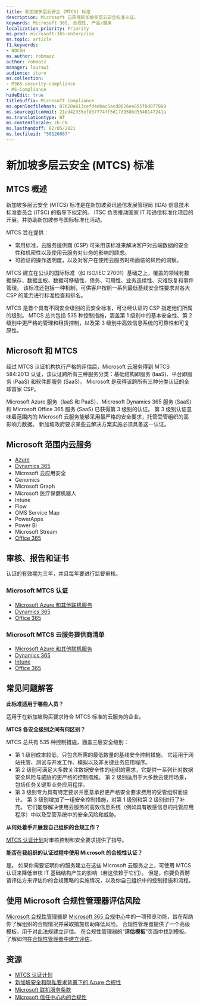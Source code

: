 ```yaml
---
title: 新加坡多层云安全 (MTCS) 标准
description: Microsoft 已获得新加坡多层云安全标准认证。
keywords: Microsoft 365, 合规性, 产品/服务
localization_priority: Priority
ms.prod: microsoft-365-enterprise
ms.topic: article
f1.keywords:
- NOCSH
ms.author: robmazz
author: robmazz
manager: laurawi
audience: itpro
ms.collection:
- M365-security-compliance
- MS-Compliance
hideEdit: true
titleSuffix: Microsoft Compliance
ms.openlocfilehash: 07620a613cefd4ebac5acd0626ee855f8d077089
ms.sourcegitcommit: 21ed42335efd37774ff5d17d9586d5546147241a
ms.translationtype: HT
ms.contentlocale: zh-CN
ms.lasthandoff: 02/05/2021
ms.locfileid: "50120087"
---
```

# <a name="multi-tier-cloud-security-mtcs-standard-for-singapore"></a>新加坡多层云安全 (MTCS) 标准

## <a name="mtcs-overview"></a>MTCS 概述

新加坡多层云安全 (MTCS) 标准是在新加坡资讯通信发展管理局 (IDA) 信息技术标准委员会 (ITSC) 的指导下拟定的。 ITSC 负责推动国家 IT 和通信标准化项目的开展，并协助新加坡参与国际标准化活动。

MTCS 旨在提供：

- 常用标准，云服务提供商 (CSP) 可采用该标准来解决客户对云端数据的安全性和机密性以及使用云服务对业务的影响的顾虑。
- 可验证的操作透明度，以及对客户在使用云服务时所面临的风险的洞察。

MTCS 建立在公认的国际标准（如 ISO/IEC 27001）基础之上，覆盖的领域有数据保存、数据主权、数据可移植性、债务、可用性、业务连续性、灾难恢复和事件管理。 该标准还包括一种机制，可供客户按照一系列最低基线安全性要求对各大 CSP 的能力进行标准检查和排名。

MTCS 是首个具有不同安全级别的云安全标准，可让经认证的 CSP 指定他们所属的级别。 MTCS 总共包括 535 种控制措施，涵盖第 1 级别中的基本安全性、第 2 级别中更严格的管理和租赁控制，以及第 3 级别中高效信息系统的可靠性和可复原性。

## <a name="microsoft-and-mtcs"></a>Microsoft 和 MTCS

经过 MTCS 认证机构执行严格的评估后，Microsoft 云服务得到 MTCS 584:2013 认证，该认证跨所有三种服务分类：基础结构即服务 (IaaS)、平台即服务 (PaaS) 和软件即服务 (SaaS)。 Microsoft 是获得该跨所有三种分类认证的全球首家 CSP。

Microsoft Azure 服务（IaaS 和 PaaS）、Microsoft Dynamics 365 服务 (SaaS) 和 Microsoft Office 365 服务 (SaaS) 已获得第 3 级别的认证。 第 3 级别认证意味着范围内的 Microsoft 云服务能够采用最严格的安全要求，托管受管组织的高影响力数据。 新加坡政府要求某些云解决方案实施必须具备这一认证。

## <a name="microsoft-in-scope-cloud-services"></a>Microsoft 范围内云服务

- [Azure](https://go.microsoft.com/fwlink/p/?linkid=2092718)
- [Dynamics 365](https://go.microsoft.com/fwlink/p/?linkid=2051700)
- Microsoft 云应用安全
- Genomics
- Microsoft Graph
- Microsoft 医疗保健机器人
- Intune
- Flow
- OMS Service Map
- PowerApps
- Power BI
- Microsoft Stream
- [Office 365](https://go.microsoft.com/fwlink/p/?LinkID=2077751)

## <a name="audits-reports-and-certificates"></a>审核、报告和证书

认证的有效期为三年，并且每年要进行监督审核。

### <a name="microsoft-mtcs-certification"></a>Microsoft MTCS 认证

- [Microsoft Azure 和其他联机服务](https://go.microsoft.com/fwlink/p/?linkid=2092614)
- [Dynamics 365](https://go.microsoft.com/fwlink/p/?linkid=2092451)
- [Office 365](https://go.microsoft.com/fwlink/p/?linkid=2092719)

### <a name="microsoft-mtcs-cloud-service-provider-disclosure"></a>Microsoft MTCS 云服务提供商清单

- [Microsoft Azure 和其他联机服务](https://go.microsoft.com/fwlink/p/?linkid=2092614)
- [Dynamics 365](https://go.microsoft.com/fwlink/p/?linkid=2092720)
- [Intune](https://go.microsoft.com/fwlink/p/?linkid=2099397)
- [Office 365](https://go.microsoft.com/fwlink/p/?linkid=2092550)

## <a name="frequently-asked-questions"></a>常见问题解答

**此标准适用于哪些人员？**

适用于在新加坡购买要求符合 MTCS 标准的云服务的企业。

**MTCS 各安全级别之间有何区别？**

MTCS 总共有 535 种控制措施，涵盖三层安全级别：

- 第 1 级别成本较低，只包含所需的最低数量的基线安全控制措施。 它适用于网站托管、测试与开发工作、模拟以及非关键业务应用程序。
- 第 2 级别可满足大多数关注数据安全性的组织的需求，它提供一系列针对数据安全风险与威胁的更严格的控制措施。 第 2 级别适用于大多数云使用场景，包括任务关键型业务应用程序。
- 第 3 级别专为具有特定要求并愿意承担更严格安全要求费用的受管组织而设计。 第 3 级别增加了一组安全控制措施，对第 1 级别和第 2 级别进行了补充。 它们能够解决使用云服务的高效信息系统（例如具有敏感信息的托管应用程序）中以及受管系统中的安全风险和威胁。

**从何处着手开展我自己组织的合规工作？**

[MTCS 认证计划](https://go.microsoft.com/fwlink/p/?linkid=2099490)对审核控制和安全要求提供了指导。

**能否在我组织的认证过程中使用 Microsoft 的合规性认证？**

是。 如果你需要证明你的服务建立在这些 Microsoft 云服务之上，可使用 MTCS 认证来降低审核 IT 基础结构产生的影响（若这依赖于它们）。 但是，你要负责聘请评估方来评估你的合规策略的实施情况，以及你自己组织中的控制措施和流程。

## <a name="use-microsoft-compliance-manager-to-assess-your-risk"></a>使用 Microsoft 合规性管理器评估风险

[Microsoft 合规性管理器](/microsoft-365/compliance/compliance-manager)是 [Microsoft 365 合规中心](/microsoft-365/compliance/microsoft-365-compliance-center)中的一项预览功能，旨在帮助你了解组织的合规情况并采取措施帮助降低风险。 合规性管理器提供了一个高级模板，用于对此法规建立评估。 在合规性管理器的“**评估模板**”页面中找到模板。 了解如何[在合规性管理器中建立评估](/microsoft-365/compliance/compliance-manager-assessments)。

## <a name="resources"></a>资源

- [MTCS 认证计划](https://go.microsoft.com/fwlink/p/?linkid=2092918)
- [新加坡安全和隐私要求背景下的 Azure 合规性](https://aka.ms/azurecompliancesingapore)
- [Microsoft 联机服务条款](https://aka.ms/Online-Services-Terms)
- [Microsoft 信任中心内的合规性](https://www.microsoft.com/trust-center/compliance/compliance-overview)
